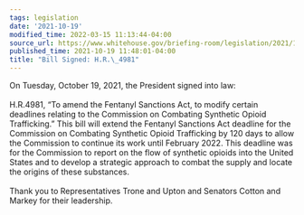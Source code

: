 ```yaml
---
tags: legislation
date: '2021-10-19'
modified_time: 2022-03-15 11:13:44-04:00
source_url: https://www.whitehouse.gov/briefing-room/legislation/2021/10/19/bill-signed-h-r-4981/
published_time: 2021-10-19 11:48:01-04:00
title: "Bill Signed: H.R.\_4981"
---
```

 
On Tuesday, October 19, 2021, the President signed into law:  
   
H.R.4981, “To amend the Fentanyl Sanctions Act, to modify certain
deadlines relating to the Commission on Combating Synthetic Opioid
Trafficking.” This bill will extend the Fentanyl Sanctions Act deadline
for the Commission on Combating Synthetic Opioid Trafficking by 120 days
to allow the Commission to continue its work until February 2022. This
deadline was for the Commission to report on the flow of synthetic
opioids into the United States and to develop a strategic approach to
combat the supply and locate the origins of these substances.  
   
Thank you to Representatives Trone and Upton and Senators Cotton and
Markey for their leadership.
